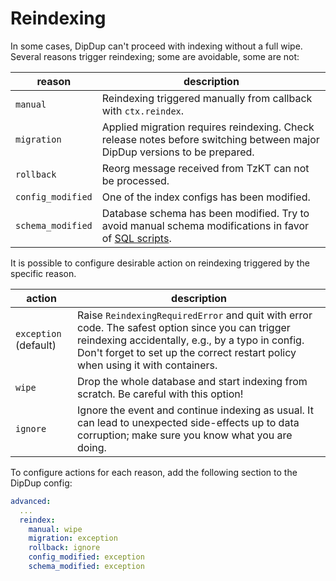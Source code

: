 # Reindexing

In some cases, DipDup can't proceed with indexing without a full wipe. Several reasons trigger reindexing; some are avoidable, some are not:

|reason|description|
|-|-|
|`manual`|Reindexing triggered manually from callback with `ctx.reindex`.|
|`migration`|Applied migration requires reindexing. Check release notes before switching between major DipDup versions to be prepared.|
|`rollback`|Reorg message received from TzKT can not be processed.|
|`config_modified`|One of the index configs has been modified.|
|`schema_modified`|Database schema has been modified. Try to avoid manual schema modifications in favor of [SQL scripts](../advanced/sql.md).|

It is possible to configure desirable action on reindexing triggered by the specific reason.

|action|description|
|-|-|
|`exception` (default)|Raise `ReindexingRequiredError` and quit with error code. The safest option since you can trigger reindexing accidentally, e.g., by a typo in config. Don't forget to set up the correct restart policy when using it with containers. |
|`wipe`|Drop the whole database and start indexing from scratch. Be careful with this option!|
|`ignore`|Ignore the event and continue indexing as usual. It can lead to unexpected side-effects up to data corruption; make sure you know what you are doing.

To configure actions for each reason, add the following section to the DipDup config:

```yaml
advanced:
  ...
  reindex:
    manual: wipe
    migration: exception
    rollback: ignore
    config_modified: exception
    schema_modified: exception
```

